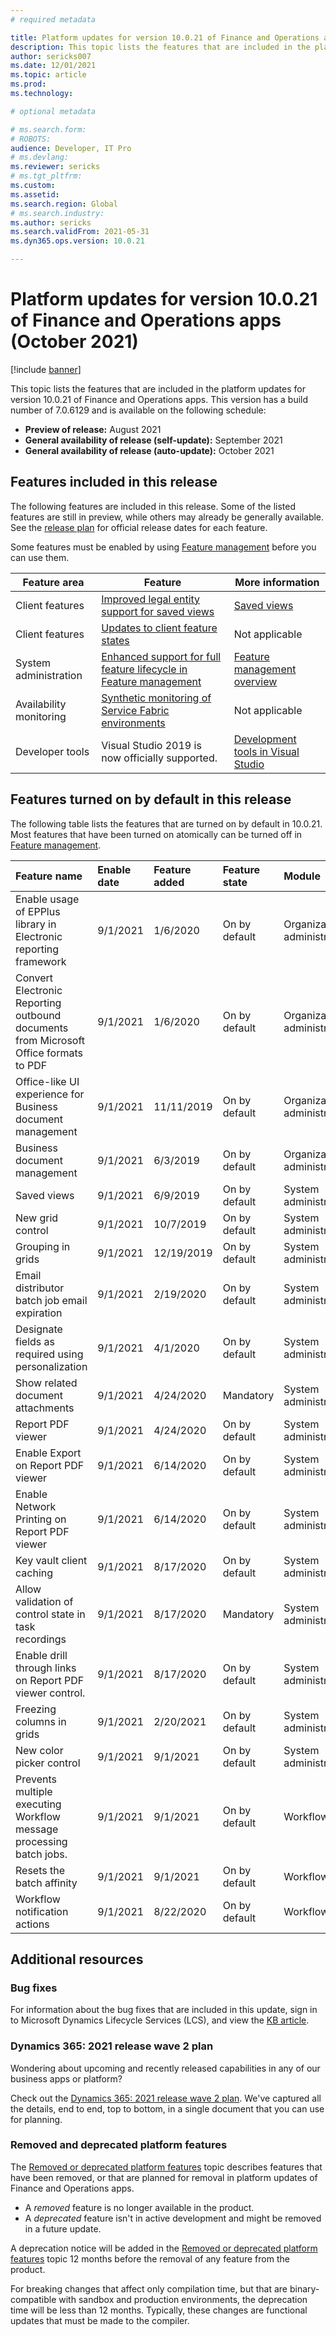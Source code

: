 ```yaml
---
# required metadata

title: Platform updates for version 10.0.21 of Finance and Operations apps (October 2021)
description: This topic lists the features that are included in the platform updates for version 10.0.21 of Finance and Operations apps.
author: sericks007
ms.date: 12/01/2021
ms.topic: article
ms.prod: 
ms.technology: 

# optional metadata

# ms.search.form: 
# ROBOTS: 
audience: Developer, IT Pro
# ms.devlang: 
ms.reviewer: sericks
# ms.tgt_pltfrm: 
ms.custom: 
ms.assetid:
ms.search.region: Global
# ms.search.industry: 
ms.author: sericks
ms.search.validFrom: 2021-05-31
ms.dyn365.ops.version: 10.0.21

---
```

# Platform updates for version 10.0.21 of Finance and Operations apps (October 2021)

[!include [banner](../includes/banner.md)]

This topic lists the features that are included in the platform updates for version 10.0.21 of Finance and Operations apps. This version has a build number of 7.0.6129 and is available on the following schedule:

- **Preview of release:** August 2021
- **General availability of release (self-update):** September 2021
- **General availability of release (auto-update):** October 2021

## Features included in this release

The following features are included in this release. Some of the listed features are still in preview, while others may already be generally available. See the [release plan](/dynamics365-release-plan/2021wave2/finance-operations/finance-operations-crossapp-capabilities/planned-features) for official release dates for each feature.

Some features must be enabled by using [Feature management](../../fin-ops/get-started/feature-management/feature-management-overview.md) before you can use them.

| Feature area   | Feature                                                  | More information                                                                    |
|----------------|----------------------------------------------------------|-------------------------------------------------------------------------------------|
| Client features | [Improved legal entity support for saved views](/dynamics365-release-plan/2021wave2/finance-operations/finance-operations-crossapp-capabilities/improved-legal-entity-support-saved-views)  | [Saved views](../../fin-ops/get-started/saved-views.md) |
| Client features | [Updates to client feature states](/dynamics365-release-plan/2021wave2/finance-operations/finance-operations-crossapp-capabilities/updates-client-feature-states-version-10021) | Not applicable |
| System administration | [Enhanced support for full feature lifecycle in Feature management](/dynamics365-release-plan/2021wave2/finance-operations/finance-operations-crossapp-capabilities/enhanced-support-full-feature-lifecycle-feature-management)| [Feature management overview](../../fin-ops/get-started/feature-management/feature-management-overview.md) |
| Availability monitoring | [Synthetic monitoring of Service Fabric environments](/dynamics365-release-plan/2021wave2/finance-operations/finance-operations-crossapp-capabilities/synthetic-monitoring-service-fabric-environments) | Not applicable | 
| Developer tools | Visual Studio 2019 is now officially supported. | [Development tools in Visual Studio](../dev-tools/development-tools-overview.md) |

## Features turned on by default in this release

The following table lists the features that are turned on by default in 10.0.21. Most features that have been turned on atomically can be turned off in [Feature management](../../fin-ops/get-started/feature-management/feature-management-overview.md).

| Feature name | Enable date | Feature added | Feature state | Module |
| :--- | :--- | :--- | :--- | :--- |
| Enable usage of EPPlus library in Electronic reporting framework | 9/1/2021 | 1/6/2020 | On by default | Organization administration |
| Convert Electronic Reporting outbound documents from Microsoft Office formats to PDF | 9/1/2021 | 1/6/2020 | On by default | Organization administration |
| Office-like UI experience for Business document management | 9/1/2021 | 11/11/2019 | On by default | Organization administration |
| Business document management | 9/1/2021 | 6/3/2019 | On by default | Organization administration |
| Saved views | 9/1/2021 | 6/9/2019 | On by default | System administration |
| New grid control | 9/1/2021 | 10/7/2019 | On by default | System administration |
| Grouping in grids | 9/1/2021 | 12/19/2019 | On by default | System administration |
| Email distributor batch job email expiration | 9/1/2021 | 2/19/2020 | On by default | System administration |
| Designate fields as required using personalization | 9/1/2021 | 4/1/2020 | On by default | System administration |
| Show related document attachments | 9/1/2021 | 4/24/2020 | Mandatory | System administration |
| Report PDF viewer | 9/1/2021 | 4/24/2020 | On by default | System administration |
| Enable Export on Report PDF viewer | 9/1/2021 | 6/14/2020 | On by default | System administration |
| Enable Network Printing on Report PDF viewer | 9/1/2021 | 6/14/2020 | On by default | System administration |
| Key vault client caching | 9/1/2021 | 8/17/2020 | On by default | System administration |
| Allow validation of control state in task recordings | 9/1/2021 | 8/17/2020 | Mandatory | System administration |
| Enable drill through links on Report PDF viewer control. | 9/1/2021 | 8/17/2020 | On by default | System administration |
| Freezing columns in grids | 9/1/2021 | 2/20/2021 | On by default | System administration |
| New color picker control | 9/1/2021 | 9/1/2021 | On by default | System administration |
| Prevents multiple executing Workflow message processing batch jobs. | 9/1/2021 | 9/1/2021 | On by default | Workflow |
| Resets the batch affinity | 9/1/2021 | 9/1/2021 | On by default | Workflow |
| Workflow notification actions | 9/1/2021 | 8/22/2020 | On by default | Workflow |

## Additional resources

### Bug fixes

For information about the bug fixes that are included in this update, sign in to Microsoft Dynamics Lifecycle Services (LCS), and view the [KB article](https://fix.lcs.dynamics.com/Issue/Details?bugId=605166).

### Dynamics 365: 2021 release wave 2 plan

Wondering about upcoming and recently released capabilities in any of our business apps or platform?

Check out the [Dynamics 365: 2021 release wave 2 plan](/dynamics365-release-plan/2021wave2/). We've captured all the details, end to end, top to bottom, in a single document that you can use for planning.

### Removed and deprecated platform features

The [Removed or deprecated platform features](removed-deprecated-features-platform-updates.md) topic describes features that have been removed, or that are planned for removal in platform updates of Finance and Operations apps.

- A *removed* feature is no longer available in the product.
- A *deprecated* feature isn't in active development and might be removed in a future update.

A deprecation notice will be added in the [Removed or deprecated platform features](removed-deprecated-features-platform-updates.md) topic 12 months before the removal of any feature from the product.

For breaking changes that affect only compilation time, but that are binary-compatible with sandbox and production environments, the deprecation time will be less than 12 months. Typically, these changes are functional updates that must be made to the compiler.
